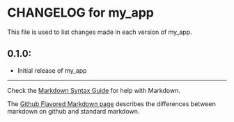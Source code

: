 # CHANGELOG for my_app

This file is used to list changes made in each version of my_app.

## 0.1.0:

* Initial release of my_app

- - -
Check the [Markdown Syntax Guide](http://daringfireball.net/projects/markdown/syntax) for help with Markdown.

The [Github Flavored Markdown page](http://github.github.com/github-flavored-markdown/) describes the differences between markdown on github and standard markdown.
